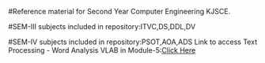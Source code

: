 #Reference material for Second Year Computer Engineering KJSCE.


#SEM-III subjects included in repository:ITVC,DS,DDL,DV


#SEM-IV subjects included in repository:PSOT,AOA,ADS
 Link to access Text Processing - Word Analysis VLAB in Module-5:[Click Here](https://nlp-iiith.vlabs.ac.in/exp/word-analysis/theory.html) 
